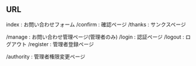 ## URL
index : お問い合わせフォーム
/confirm : 確認ページ
/thanks : サンクスページ

/manage : お問い合わせ管理ページ(管理者のみ)
/login : 認証ページ
/logout : ログアウト
/register : 管理者登録ページ

/authority : 管理者権限変更ページ